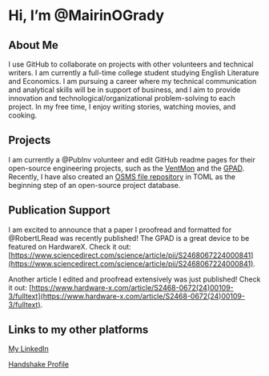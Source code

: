 # Hi, I’m @MairinOGrady
## About Me
I use GitHub to collaborate on projects with other volunteers and technical writers. I am currently a full-time college student studying English Literature and Economics. I am pursuing a career where my technical communication and analytical skills will be in support of business, and I aim to provide innovation and technological/organizational problem-solving to each project. In my free time, I enjoy writing stories, watching movies, and cooking.
## Projects
I am currently a @PubInv volunteer and edit GitHub readme pages for their open-source engineering projects, such as the [VentMon](https://github.com/PubInv/ventmon-ventilator-inline-test-monitor) and the [GPAD](https://github.com/PubInv/general-purpose-alarm-device). Recently, I have also created an [OSMS file repository](https://github.com/PubInv/OSMS-OKHs) in TOML as the beginning step of an open-source project database.
## Publication Support
I am excited to announce that a paper I proofread and formatted for @RobertLRead was recently published! The GPAD is a great device to be featured on HardwareX. Check it out: [https://www.sciencedirect.com/science/article/pii/S2468067224000841](https://www.sciencedirect.com/science/article/pii/S2468067224000841).

Another article I edited and proofread extensively was just published! Check it out: [https://www.hardware-x.com/article/S2468-0672(24)00109-3/fulltext](https://www.hardware-x.com/article/S2468-0672(24)00109-3/fulltext).
## Links to my other platforms
[My LinkedIn](www.linkedin.com/in/mairin-o-grady-b64b2a290) 

[Handshake Profile](https://udallas.joinhandshake.com/stu/users/41098463)

<!---
MairinOGrady/MairinOGrady is a ✨ special ✨ repository because its `README.md` (this file) appears on your GitHub profile.
You can click the Preview link to take a look at your changes.
--->

